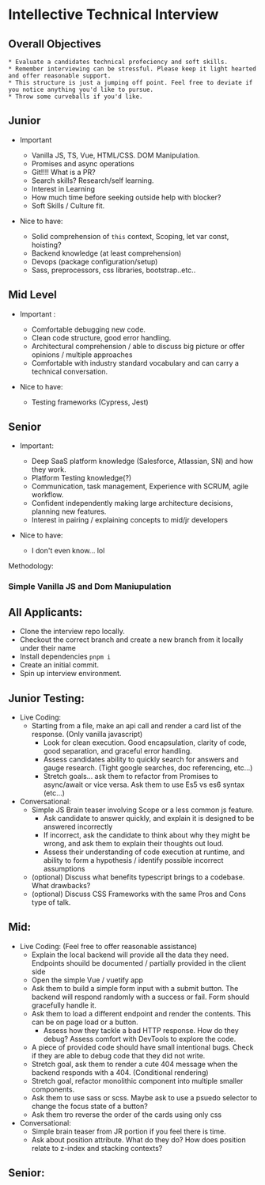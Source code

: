 # Intellective Technical Interview

## Overall Objectives
    * Evaluate a candidates technical profeciency and soft skills.
    * Remember interviewing can be stressful. Please keep it light hearted and offer reasonable support.
    * This structure is just a jumping off point. Feel free to deviate if you notice anything you'd like to pursue.
    * Throw some curveballs if you'd like.

## Junior

* Important 
    * Vanilla JS, TS, Vue, HTML/CSS. DOM Manipulation.
    * Promises and async operations
    * Git!!!! What is a PR? 
    * Search skills? Research/self learning.
    * Interest in Learning
    * How much time before seeking outside help with blocker?
    * Soft Skills / Culture fit.

* Nice to have: 
    * Solid comprehension of `this` context, Scoping, let var const, hoisting? 
    * Backend knowledge (at least comprehension)
    * Devops (package configuration/setup)
    * Sass, preprocessors, css libraries, bootstrap..etc..

## Mid Level

* Important : 
    * Comfortable debugging new code.
    * Clean code structure, good error handling.
    * Architectural comprehension / able to discuss big picture or offer opinions / multiple approaches
    * Comfortable with industry standard vocabulary and can carry a technical conversation.

* Nice to have: 
    * Testing frameworks (Cypress, Jest)

## Senior

* Important: 
    * Deep SaaS platform knowledge (Salesforce, Atlassian, SN) and how they work.
    * Platform Testing knowledge(?)
    * Communication, task management, Experience with SCRUM, agile workflow. 
    * Confident independently making large architecture decisions, planning new features.
    * Interest in pairing / explaining concepts to mid/jr developers

* Nice to have:
    * I don't even know... lol

Methodology:


### Simple Vanilla JS and Dom Maniupulation

## All Applicants:

* Clone the interview repo locally.
* Checkout the correct branch and create a new branch from it locally under their name
* Install dependencies `pnpm i`
* Create an initial commit.
* Spin up interview environment.

## Junior Testing:

* Live Coding:
    * Starting from a file, make an api call and render a card list of the response. (Only vanilla javascript)
        * Look for clean execution. Good encapsulation, clarity of code, good separation, and graceful error handling.
        * Assess candidates ability to quickly search for answers and gauge research. (Tight google searches, doc referencing, etc...)
         * Stretch goals... ask them to refactor from Promises to async/await or vice versa. Ask them to use Es5 vs es6 syntax (etc...)
* Conversational: 
    * Simple JS Brain teaser involving Scope or a less common js feature.
        * Ask candidate to answer quickly, and explain it is designed to be answered incorrectly
        * If incorrect, ask the candidate to think about why they might be wrong, and ask them to explain their thoughts out loud.
        * Assess their understanding of code execution at runtime, and ability to form a hypothesis / identify possible incorrect assumptions
    * (optional) Discuss what benefits typescript brings to a codebase. What drawbacks?
    * (optional) Discuss CSS Frameworks with the same Pros and Cons type of talk.

## Mid:

* Live Coding: (Feel free to offer reasonable assistance)
    * Explain the local backend will provide all the data they need. Endpoints shouild be documented / partially provided in the client side
    * Open the simple Vue / vuetify app
    * Ask them to build a simple form input with a submit button. The backend will respond randomly with a success or fail. Form should gracefully handle it.
    * Ask them to load a different endpoint and render the contents. This can be on page load or a button.
        * Assess how they tackle a bad HTTP response. How do they debug? Assess comfort with DevTools to explore the code.
    * A piece of provided code should have small intentional bugs. Check if they are able to debug code that they did not write.
    * Stretch goal, ask them to render a cute 404 message when the backend responds with a 404. (Conditional rendering)
    * Stretch goal, refactor monolithic component into multiple smaller components.
    * Ask them to use sass or scss. Maybe ask to use a psuedo selector to change the focus state of a button?
    * Ask them tro reverse the order of the cards using only css
* Conversational: 
    * Simple brain teaser from JR portion if you feel there is time.
    * Ask about position attribute. What do they do? How does position relate to z-index and stacking contexts?


## Senior:


